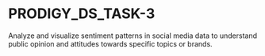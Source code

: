 # PRODIGY_DS_TASK-3
Analyze and visualize sentiment patterns in social media data to understand public opinion and attitudes towards specific topics or brands.
